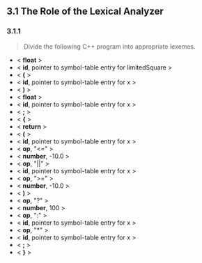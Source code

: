 ## 3.1 The Role of the Lexical Analyzer

### 3.1.1

> Divide the following C++ program into appropriate lexemes.

* < __float__ >
* < __id__, pointer to symbol-table entry for limitedSquare >
* < __(__ >
* < __id__, pointer to symbol-table entry for x >
* < __)__ >
* < __float__ >
* < __id__, pointer to symbol-table entry for x >
* < __;__ >
* < __{__ >
* < __return__ >
* < __(__ >
* < __id__, pointer to symbol-table entry for x >
* < __op__, "<=" >
* < __number__, -10.0 >
* < __op__, "||" >
* < __id__, pointer to symbol-table entry for x >
* < __op__, ">=" >
* < __number__, -10.0 >
* < __)__ >
* < __op__, "?" >
* < __number__, 100 >
* < __op__, ":" >
* < __id__, pointer to symbol-table entry for x >
* < __op__, "*" >
* < __id__, pointer to symbol-table entry for x >
* < __;__ >
* < __}__ >

